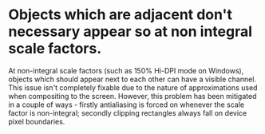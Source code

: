 # Objects which are adjacent don't necessary appear so at non integral scale factors.
At non-integral scale factors (such as 150% Hi-DPI mode on Windows), objects which should appear next to each other can have a visible channel.
This issue isn't completely fixable due to the nature of approximations used when compositing to the screen. However, this problem has been mitigated in a couple of ways - firstly antialiasing is forced on whenever the scale factor is non-integral; secondly clipping rectangles always fall on device pixel boundaries.
